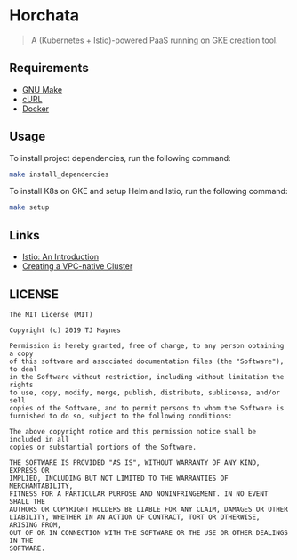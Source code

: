 # Horchata

> A (Kubernetes + Istio)-powered PaaS running on GKE creation tool.

## Requirements

- [GNU Make](https://www.gnu.org/software/make)
- [cURL](https://curl.haxx.se/)
- [Docker](https://docs.docker.com/get-docker/)

## Usage

To install project dependencies, run the following command:
```bash
make install_dependencies
```

To install K8s on GKE and setup Helm and Istio, run the following command:
```bash
make setup
```

## Links

- [Istio: An Introduction](https://github.com/istio/istio#introduction)
- [Creating a VPC-native Cluster](https://cloud.google.com/kubernetes-engine/docs/how-to/alias-ips)

## LICENSE
```
The MIT License (MIT)

Copyright (c) 2019 TJ Maynes

Permission is hereby granted, free of charge, to any person obtaining a copy
of this software and associated documentation files (the "Software"), to deal
in the Software without restriction, including without limitation the rights
to use, copy, modify, merge, publish, distribute, sublicense, and/or sell
copies of the Software, and to permit persons to whom the Software is
furnished to do so, subject to the following conditions:

The above copyright notice and this permission notice shall be included in all
copies or substantial portions of the Software.

THE SOFTWARE IS PROVIDED "AS IS", WITHOUT WARRANTY OF ANY KIND, EXPRESS OR
IMPLIED, INCLUDING BUT NOT LIMITED TO THE WARRANTIES OF MERCHANTABILITY,
FITNESS FOR A PARTICULAR PURPOSE AND NONINFRINGEMENT. IN NO EVENT SHALL THE
AUTHORS OR COPYRIGHT HOLDERS BE LIABLE FOR ANY CLAIM, DAMAGES OR OTHER
LIABILITY, WHETHER IN AN ACTION OF CONTRACT, TORT OR OTHERWISE, ARISING FROM,
OUT OF OR IN CONNECTION WITH THE SOFTWARE OR THE USE OR OTHER DEALINGS IN THE
SOFTWARE.
```
